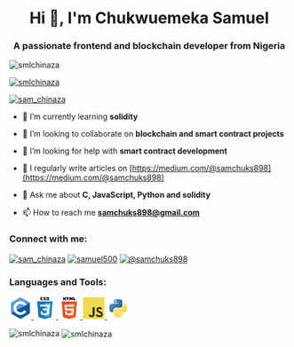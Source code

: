 <h1 align="center">Hi 👋, I'm Chukwuemeka Samuel</h1>
<h3 align="center">A passionate frontend and blockchain developer from Nigeria</h3>

<p align="left"> <img src="https://komarev.com/ghpvc/?username=smlchinaza&label=Profile%20views&color=0e75b6&style=flat" alt="smlchinaza" /> </p>

<p align="left"> <a href="https://github.com/ryo-ma/github-profile-trophy"><img src="https://github-profile-trophy.vercel.app/?username=smlchinaza" alt="smlchinaza" /></a> </p>

<p align="left"> <a href="https://twitter.com/sam_chinaza" target="blank"><img src="https://img.shields.io/twitter/follow/sam_chinaza?logo=twitter&style=for-the-badge" alt="sam_chinaza" /></a> </p>

- 🌱 I’m currently learning **solidity**

- 👯 I’m looking to collaborate on **blockchain and smart contract projects**

- 🤝 I’m looking for help with **smart contract development**

- 📝 I regularly write articles on [https://medium.com/@samchuks898](https://medium.com/@samchuks898)

- 💬 Ask me about **C, JavaScript, Python and solidity**

- 📫 How to reach me **samchuks898@gmail.com**

<h3 align="left">Connect with me:</h3>
<p align="left">
<a href="https://twitter.com/sam_chinaza" target="blank"><img align="center" src="https://raw.githubusercontent.com/rahuldkjain/github-profile-readme-generator/master/src/images/icons/Social/twitter.svg" alt="sam_chinaza" height="30" width="40" /></a>
<a href="https://linkedin.com/in/samuel500" target="blank"><img align="center" src="https://raw.githubusercontent.com/rahuldkjain/github-profile-readme-generator/master/src/images/icons/Social/linked-in-alt.svg" alt="samuel500" height="30" width="40" /></a>
<a href="https://medium.com/@samchuks898" target="blank"><img align="center" src="https://raw.githubusercontent.com/rahuldkjain/github-profile-readme-generator/master/src/images/icons/Social/medium.svg" alt="@samchuks898" height="30" width="40" /></a>
</p>

<h3 align="left">Languages and Tools:</h3>
<p align="left"> <a href="https://www.cprogramming.com/" target="_blank" rel="noreferrer"> <img src="https://raw.githubusercontent.com/devicons/devicon/master/icons/c/c-original.svg" alt="c" width="40" height="40"/> </a> <a href="https://www.w3schools.com/css/" target="_blank" rel="noreferrer"> <img src="https://raw.githubusercontent.com/devicons/devicon/master/icons/css3/css3-original-wordmark.svg" alt="css3" width="40" height="40"/> </a> <a href="https://www.w3.org/html/" target="_blank" rel="noreferrer"> <img src="https://raw.githubusercontent.com/devicons/devicon/master/icons/html5/html5-original-wordmark.svg" alt="html5" width="40" height="40"/> </a> <a href="https://developer.mozilla.org/en-US/docs/Web/JavaScript" target="_blank" rel="noreferrer"> <img src="https://raw.githubusercontent.com/devicons/devicon/master/icons/javascript/javascript-original.svg" alt="javascript" width="40" height="40"/> </a> <a href="https://www.python.org" target="_blank" rel="noreferrer"> <img src="https://raw.githubusercontent.com/devicons/devicon/master/icons/python/python-original.svg" alt="python" width="40" height="40"/> </a> </p>

<p><img align="left" src="https://github-readme-stats.vercel.app/api/top-langs?username=smlchinaza&show_icons=true&locale=en&layout=compact" alt="smlchinaza" /></p>

<p>&nbsp;<img align="center" src="https://github-readme-stats.vercel.app/api?username=smlchinaza&show_icons=true&locale=en" alt="smlchinaza" /></p>
